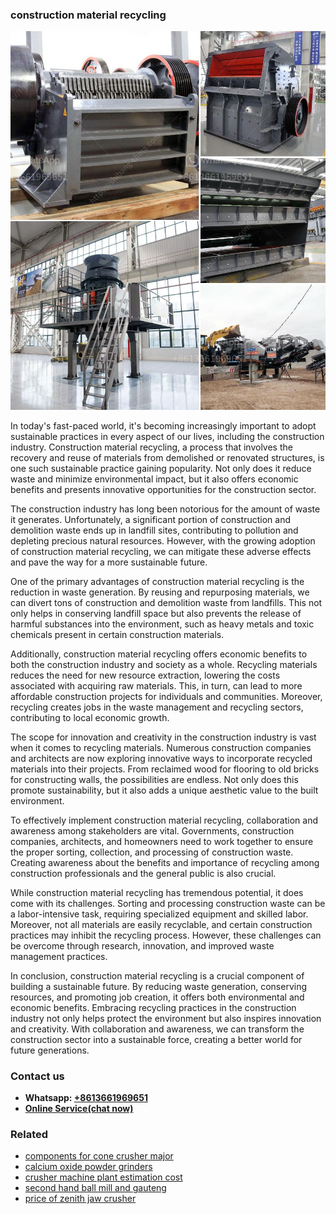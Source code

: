 <h3>construction material recycling</h3><img src='1708309334.jpg' alt=''><p>In today's fast-paced world, it's becoming increasingly important to adopt sustainable practices in every aspect of our lives, including the construction industry. Construction material recycling, a process that involves the recovery and reuse of materials from demolished or renovated structures, is one such sustainable practice gaining popularity. Not only does it reduce waste and minimize environmental impact, but it also offers economic benefits and presents innovative opportunities for the construction sector.</p><p>The construction industry has long been notorious for the amount of waste it generates. Unfortunately, a significant portion of construction and demolition waste ends up in landfill sites, contributing to pollution and depleting precious natural resources. However, with the growing adoption of construction material recycling, we can mitigate these adverse effects and pave the way for a more sustainable future.</p><p>One of the primary advantages of construction material recycling is the reduction in waste generation. By reusing and repurposing materials, we can divert tons of construction and demolition waste from landfills. This not only helps in conserving landfill space but also prevents the release of harmful substances into the environment, such as heavy metals and toxic chemicals present in certain construction materials.</p><p>Additionally, construction material recycling offers economic benefits to both the construction industry and society as a whole. Recycling materials reduces the need for new resource extraction, lowering the costs associated with acquiring raw materials. This, in turn, can lead to more affordable construction projects for individuals and communities. Moreover, recycling creates jobs in the waste management and recycling sectors, contributing to local economic growth.</p><p>The scope for innovation and creativity in the construction industry is vast when it comes to recycling materials. Numerous construction companies and architects are now exploring innovative ways to incorporate recycled materials into their projects. From reclaimed wood for flooring to old bricks for constructing walls, the possibilities are endless. Not only does this promote sustainability, but it also adds a unique aesthetic value to the built environment.</p><p>To effectively implement construction material recycling, collaboration and awareness among stakeholders are vital. Governments, construction companies, architects, and homeowners need to work together to ensure the proper sorting, collection, and processing of construction waste. Creating awareness about the benefits and importance of recycling among construction professionals and the general public is also crucial.</p><p>While construction material recycling has tremendous potential, it does come with its challenges. Sorting and processing construction waste can be a labor-intensive task, requiring specialized equipment and skilled labor. Moreover, not all materials are easily recyclable, and certain construction practices may inhibit the recycling process. However, these challenges can be overcome through research, innovation, and improved waste management practices.</p><p>In conclusion, construction material recycling is a crucial component of building a sustainable future. By reducing waste generation, conserving resources, and promoting job creation, it offers both environmental and economic benefits. Embracing recycling practices in the construction industry not only helps protect the environment but also inspires innovation and creativity. With collaboration and awareness, we can transform the construction sector into a sustainable force, creating a better world for future generations.</p><h3>Contact us</h3><ul><li><strong>Whatsapp:&nbsp;<a href="https://wa.me/8613661969651">+8613661969651</a></strong></li><li><a href="https://swt.shibang-china.com/?git&amp;zhl&amp;construction material recycling"><strong>Online Service(chat now)</strong></a></li></ul><h3>Related</h3><ul><li><a href='components for cone crusher major.md'>components for cone crusher major</a></li><li><a href='calcium oxide powder grinders.md'>calcium oxide powder grinders</a></li><li><a href='crusher machine plant estimation cost.md'>crusher machine plant estimation cost</a></li><li><a href='second hand ball mill and gauteng.md'>second hand ball mill and gauteng</a></li><li><a href='price of zenith jaw crusher.md'>price of zenith jaw crusher</a></li></ul>